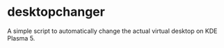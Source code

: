 # desktopchanger
A simple script to automatically change the actual virtual desktop on KDE Plasma 5.
